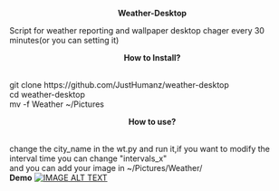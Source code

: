 <p align="center">
<b> Weather-Desktop  </b></p>  
Script for weather reporting and wallpaper desktop chager every 30 minutes(or you can setting it)<br>
<p align="center"> <b> How to Install? </b></p><br>
git clone https://github.com/JustHumanz/weather-desktop<br>
cd weather-desktop <br>
mv -f Weather ~/Pictures <br>
<p align="center"> <b> How to use? </b></p><br>
change the city_name in the wt.py and run it,if you want to modify the interval time you can change "intervals_x"<br>
and you can add your image in ~/Pictures/Weather/<Rain,Snow,or Sunny><br>
<b>Demo</b>  
<a href="https://www.youtube.com/watch?v=dWL7GEm9LZw">
<img src="https://i.imgur.com/C10h8PG.png" alt="IMAGE ALT TEXT"></a>
